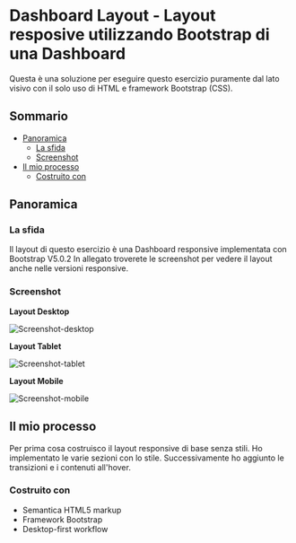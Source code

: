 # Dashboard Layout - Layout resposive utilizzando Bootstrap di una Dashboard

Questa è una soluzione per eseguire questo esercizio puramente dal lato visivo con il solo uso di HTML e framework Bootstrap (CSS).

## Sommario

- [Panoramica](#Panoramica)
  - [La sfida](#La-sfida)
  - [Screenshot](#screenshot)
- [Il mio processo](#il-mio-processo)
  - [Costruito con](#costruito-con)
  

## Panoramica

### La sfida

Il layout di questo esercizio è una Dashboard responsive implementata con Bootstrap V5.0.2
In allegato troverete le screenshot per vedere il layout anche nelle versioni responsive.

### Screenshot

**Layout Desktop**

![Screenshot-desktop](https://github.com/danieldorazio/html-css-bootstrap-dashboard/assets/133901578/8cd7151d-d4d8-4e6b-a2bb-a11d241e8e00)



**Layout Tablet**

![Screenshot-tablet](https://github.com/danieldorazio/html-css-bootstrap-dashboard/assets/133901578/6dcbde56-b12f-4e70-ab3f-51583a87bfa2)



**Layout Mobile**

![Screenshot-mobile](https://github.com/danieldorazio/html-css-bootstrap-dashboard/assets/133901578/d3ea74a0-0d8d-427f-b1ac-9ba874a0e75f)



## Il mio processo
Per prima cosa costruisco il layout responsive di base senza stili.
Ho implementato le varie sezioni con lo stile. 
Successivamente ho aggiunto le transizioni e i contenuti all'hover.


### Costruito con

- Semantica HTML5 markup
- Framework Bootstrap
- Desktop-first workflow
